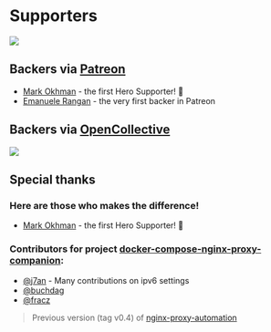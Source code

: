 # Supporters

[<img src="https://images.opencollective.com/static/images/become_sponsor.svg">](https://opencollective.com/nginx-proxy-automation)

## Backers via [Patreon](https://www.patreon.com/evertramos)

- [Mark Okhman](https://github.com/markokhman) - the first Hero Supporter! 🚀
- [Emanuele Rangan](https://github.com/emanuelerangan) - the very first backer in Patreon

## Backers via [OpenCollective](https://opencollective.com/nginx-proxy-automation)

[<img src="https://opencollective.com/nginx-proxy-automation/contributors.svg?width=890" />](https://github.com/evertramos/nginx-proxy-automation/graphs/contributors)

## Special thanks

### Here are those who makes the difference!

- [Mark Okhman](https://github.com/markokhman) - the first Hero Supporter! 🚀

### Contributors for project [docker-compose-nginx-proxy-companion](https://github.com/evertramos/nginx-proxy-automation/tree/v0.4):

- [@j7an](https://github.com/j7an) - Many contributions on ipv6 settings
- [@buchdag](https://github.com/JrCs/docker-letsencrypt-nginx-proxy-companion/pull/226#event-1145800062)
- [@fracz](https://github.com/fracz)

> Previous version (tag v0.4) of [nginx-proxy-automation](https://github.com/evertramos/nginx-proxy-automation)
 
